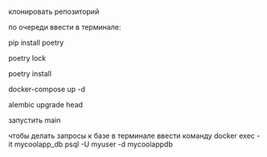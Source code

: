клонировать репозиторий

по очереди ввести в терминале:

pip install poetry

poetry lock

poetry install

docker-compose up -d

alembic upgrade head

запустить main

чтобы делать запросы к базе в терминале ввести команду docker exec -it mycoolapp_db psql -U myuser -d mycoolappdb
